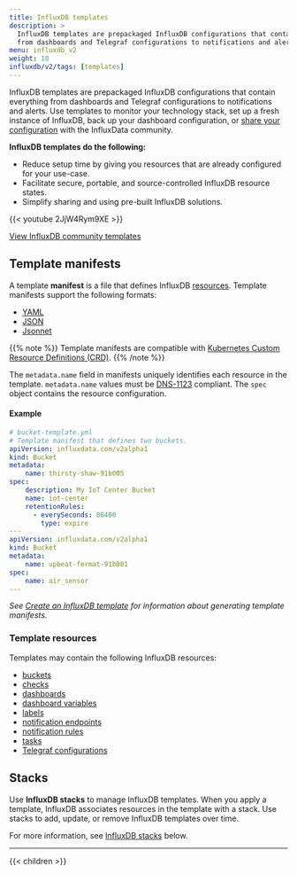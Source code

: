 ```yaml
---
title: InfluxDB templates
description: >
  InfluxDB templates are prepackaged InfluxDB configurations that contain everything
  from dashboards and Telegraf configurations to notifications and alerts.
menu: influxdb_v2
weight: 10
influxdb/v2/tags: [templates]
---
```


InfluxDB templates are prepackaged InfluxDB configurations that contain everything
from dashboards and Telegraf configurations to notifications and alerts.
Use templates to monitor your technology stack,
set up a fresh instance of InfluxDB, back up your dashboard configuration, or
[share your configuration](https://github.com/influxdata/community-templates/) with the InfluxData community.

**InfluxDB templates do the following:**

- Reduce setup time by giving you resources that are already configured for your use-case.
- Facilitate secure, portable, and source-controlled InfluxDB resource states.
- Simplify sharing and using pre-built InfluxDB solutions.

{{< youtube 2JjW4Rym9XE >}}

<a class="btn github" href="https://github.com/influxdata/community-templates/" target="_blank">View InfluxDB community templates</a>

## Template manifests

A template **manifest** is a file that defines
InfluxDB [resources](#template-resources).
Template manifests support the following formats:

- [YAML](https://yaml.org/)
- [JSON](https://www.json.org/)
- [Jsonnet](https://jsonnet.org/)

{{% note %}}
Template manifests are compatible with
[Kubernetes Custom Resource Definitions (CRD)](https://kubernetes.io/docs/tasks/access-kubernetes-api/custom-resources/custom-resource-definitions/).
{{% /note %}}

The `metadata.name` field in manifests uniquely identifies each resource in the template.
`metadata.name` values must be [DNS-1123](https://tools.ietf.org/html/rfc1123) compliant.
The `spec` object contains the resource configuration.

#### Example

```yaml
# bucket-template.yml
# Template manifest that defines two buckets.
apiVersion: influxdata.com/v2alpha1
kind: Bucket
metadata:
    name: thirsty-shaw-91b005
spec:
    description: My IoT Center Bucket
    name: iot-center
    retentionRules:
      - everySeconds: 86400
        type: expire
---
apiVersion: influxdata.com/v2alpha1
kind: Bucket
metadata:
    name: upbeat-fermat-91b001
spec:
    name: air_sensor
---
```

_See [Create an InfluxDB template](/influxdb/v2/influxdb-templates/create/) for information about
generating template manifests._

### Template resources

Templates may contain the following InfluxDB resources:

- [buckets](/influxdb/v2/organizations/buckets/create-bucket/)
- [checks](/influxdb/v2/monitor-alert/checks/create/)
- [dashboards](/influxdb/v2/visualize-data/dashboards/create-dashboard/)
- [dashboard variables](/influxdb/v2/visualize-data/variables/create-variable/)
- [labels](/influxdb/v2/visualize-data/labels/)
- [notification endpoints](/influxdb/v2/monitor-alert/notification-endpoints/create/)
- [notification rules](/influxdb/v2/monitor-alert/notification-rules/create/)
- [tasks](/influxdb/v2/process-data/manage-tasks/create-task/)
- [Telegraf configurations](/influxdb/v2/write-data/no-code/use-telegraf/)

## Stacks

Use **InfluxDB stacks** to manage InfluxDB templates.
When you apply a template, InfluxDB associates resources in the template with a stack.
Use stacks to add, update, or remove InfluxDB templates over time.

For more information, see [InfluxDB stacks](#influxdb-stacks) below.

---

{{< children >}}
